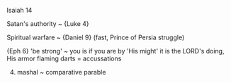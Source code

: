 Isaiah 14


Satan's authority ~ {Luke 4}

Spiritual warfare ~ {Daniel 9} (fast, Prince of Persia struggle)

{Eph 6}
	'be strong' ~ you is if you are by 'His might'
	it is the LORD's doing, His armor
	flaming darts = accussations


4) mashal ~ comparative parable
